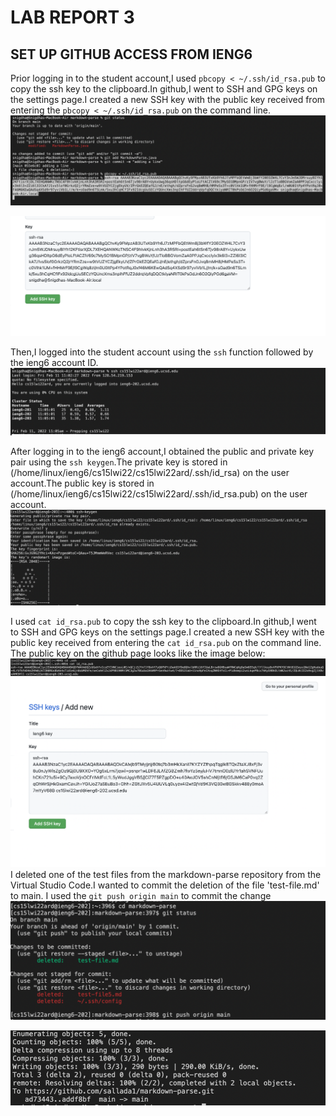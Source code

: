 # LAB REPORT 3
## SET UP GITHUB ACCESS FROM IENG6
Prior logging in to the student account,I used `pbcopy < ~/.ssh/id_rsa.pub` to copy the ssh key to the clipboard.In github,I went to SSH and GPG keys on the settings page.I created a new SSH key with the public key received from entering the `pbcopy < ~/.ssh/id_rsa.pub` on the command line.
![Image](priorlogin.png)

![Image](publickey.png)

Then,I logged into the student account using the `ssh` function followed by the ieng6 account ID. 
![Image](sshlogincommand.png)

After logging in to the ieng6 account,I obtained the public and private key pair using the `ssh keygen`.The private key is stored in (/home/linux/ieng6/cs15lwi22/cs15lwi22ard/.ssh/id_rsa) on the user account.The public key is stored in (/home/linux/ieng6/cs15lwi22/cs15lwi22ard/.ssh/id_rsa.pub) on the user account.
![Image](keygen.png)

I used `cat id_rsa.pub` to copy the ssh key to the clipboard.In github,I went to SSH and GPG keys on the settings page.I created a new SSH key with the public key received from entering the `cat id_rsa.pub` on the command line.
The public key on the github page looks like the image below:
![Image](cat.png)
![Image](ieng6key.png)
I deleted one of the test files from the markdown-parse repository from the Virtual Studio Code.I wanted to commit the deletion of the file 'test-file.md' to main. I used the `git push origin main` to commit the change
![Image](filedeletion.png)

![Image](ieng6output.png)



